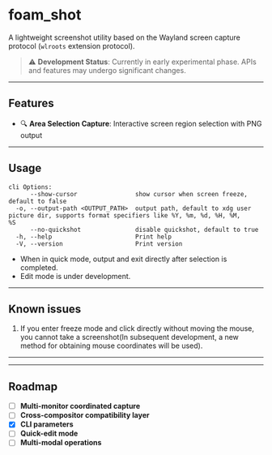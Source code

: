 # foam_shot

A lightweight screenshot utility based on the Wayland screen capture protocol (`wlroots` extension protocol).

> ⚠️ **Development Status**: Currently in early experimental phase. APIs and features may undergo significant changes.

---

## Features

- 🔍 **Area Selection Capture**: Interactive screen region selection with PNG output

---

## Usage

```
cli Options:
      --show-cursor                show cursor when screen freeze, default to false
  -o, --output-path <OUTPUT_PATH>  output path, default to xdg user picture dir, supports format specifiers like %Y, %m, %d, %H, %M, 
%S
      --no-quickshot               disable quickshot, default to true
  -h, --help                       Print help
  -V, --version                    Print version
```
* When in quick mode, output and exit directly after selection is completed.
* Edit mode is under development.

---

## Known issues

1. If you enter freeze mode and click directly without moving the mouse, you cannot take a screenshot(In subsequent development, a new method for obtaining mouse coordinates will be used).

---
---
## Roadmap
- [ ] **Multi-monitor coordinated capture**
- [ ] **Cross-compositor compatibility layer**
- [x] **CLI parameters**
- [ ] **Quick-edit mode**
- [ ] **Multi-modal operations**

